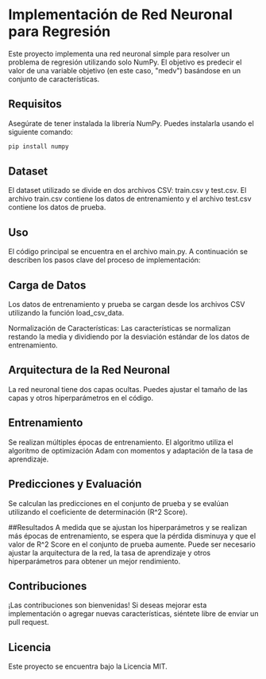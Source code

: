 # Implementación de Red Neuronal para Regresión

Este proyecto implementa una red neuronal simple para resolver un problema de regresión utilizando solo NumPy. El objetivo es predecir el valor de una variable objetivo (en este caso, "medv") basándose en un conjunto de características.

## Requisitos

Asegúrate de tener instalada la librería NumPy. Puedes instalarla usando el siguiente comando:

```bash
pip install numpy
```
## Dataset
El dataset utilizado se divide en dos archivos CSV: train.csv y test.csv. El archivo train.csv contiene los datos de entrenamiento y el archivo test.csv contiene los datos de prueba.

## Uso
El código principal se encuentra en el archivo main.py. A continuación se describen los pasos clave del proceso de implementación:

## Carga de Datos
Los datos de entrenamiento y prueba se cargan desde los archivos CSV utilizando la función load_csv_data.

Normalización de Características: Las características se normalizan restando la media y dividiendo por la desviación estándar de los datos de entrenamiento.

## Arquitectura de la Red Neuronal
 La red neuronal tiene dos capas ocultas. Puedes ajustar el tamaño de las capas y otros hiperparámetros en el código.

## Entrenamiento
Se realizan múltiples épocas de entrenamiento. El algoritmo utiliza el algoritmo de optimización Adam con momentos y adaptación de la tasa de aprendizaje.

## Predicciones y Evaluación
Se calculan las predicciones en el conjunto de prueba y se evalúan utilizando el coeficiente de determinación (R^2 Score).

##Resultados
A medida que se ajustan los hiperparámetros y se realizan más épocas de entrenamiento, se espera que la pérdida disminuya y que el valor de R^2 Score en el conjunto de prueba aumente. Puede ser necesario ajustar la arquitectura de la red, la tasa de aprendizaje y otros hiperparámetros para obtener un mejor rendimiento.

## Contribuciones

¡Las contribuciones son bienvenidas! Si deseas mejorar esta implementación o agregar nuevas características, siéntete libre de enviar un pull request.

## Licencia

Este proyecto se encuentra bajo la Licencia MIT.
